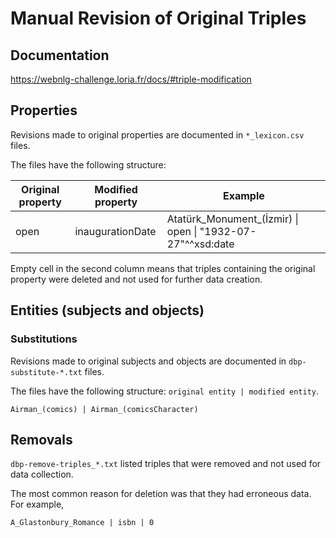 # Manual Revision of Original Triples

## Documentation

<https://webnlg-challenge.loria.fr/docs/#triple-modification>

## Properties

Revisions made to original properties are documented in `*_lexicon.csv` files.

The files have the following structure:

| Original property | Modified property | Example                                                    |
| ----------------- |-------------------| -----------------------------------------------------------|
| open              | inaugurationDate  | Atatürk_Monument_(İzmir) \| open \| "1932-07-27"^^xsd:date |


Empty cell in the second column means that triples containing the original property were deleted and not used for further data creation.


## Entities (subjects and objects)

### Substitutions

Revisions made to original subjects and objects are documented in `dbp-substitute-*.txt` files.

The files have the following structure: `original entity | modified entity`.

```
Airman_(comics) | Airman_(comicsCharacter)
```

## Removals

`dbp-remove-triples_*.txt` listed triples that were removed and not used for data collection.

The most common reason for deletion was that they had erroneous data. For example,

```
A_Glastonbury_Romance | isbn | 0
```
